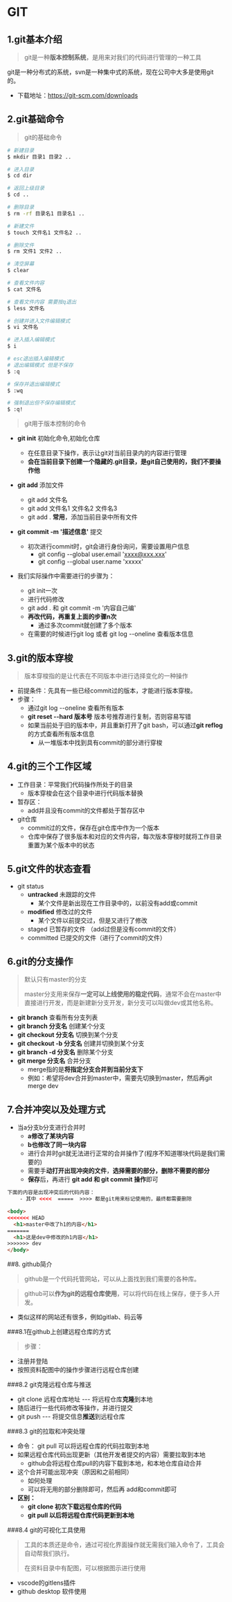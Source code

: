 # GIT

## 1.git基本介绍

> git是一种**版本控制系统**，是用来对我们的代码进行管理的一种工具

git是一种分布式的系统，svn是一种集中式的系统，现在公司中大多是使用git的。

- 下载地址：<https://git-scm.com/downloads>

## 2.git基础命令

> git的基础命令

```bash
# 新建目录
$ mkdir 目录1 目录2 ..

# 进入目录
$ cd dir

# 返回上级目录
$ cd ..

# 删除目录
$ rm -rf 目录名1 目录名1 ..

# 新建文件
$ touch 文件名1 文件名2 ..

# 删除文件
$ rm 文件1 文件2 ..

# 清空屏幕
$ clear

# 查看文件内容
$ cat 文件名 

# 查看文件内容 需要按q退出
$ less 文件名

# 创建并进入文件编辑模式
$ vi 文件名

# 进入插入编辑模式 
$ i 

# esc退出插入编辑模式
# 退出编辑模式 但是不保存
$ :q

# 保存并退出编辑模式
$ :wq

# 强制退出但不保存编辑模式
$ :q!
```

> git用于版本控制的命令

- **git init**     初始化命令,初始化仓库
  - 在任意目录下操作，表示让git对当前目录内的内容进行管理
  - **会在当前目录下创建一个隐藏的.git目录，是git自己使用的，我们不要操作他**
- **git add**    添加文件
  - git add 文件名 
  - git add 文件名1 文件名2 文件名3
  - git add .       **常用**，添加当前目录中所有文件
- **git commit -m '描述信息'**        提交
  - 初次进行commit时，git会进行身份询问，需要设置用户信息
    - git config --global user.email 'xxxx@xxx.xxx'
    - git config --global user.name 'xxxxx'

- 我们实际操作中需要进行的步骤为：
  - git init一次
  - 进行代码修改
  - git add . 和 git commit -m '内容自己编'
  - **再改代码，再重复上面的步骤n次**
    - 通过多次commit就创建了多个版本
  - 在需要的时候进行git log 或者 git log --oneline 查看版本信息

## 3.git的版本穿梭

> 版本穿梭指的是让代表在不同版本中进行选择变化的一种操作

- 前提条件：先具有一些已经commit过的版本，才能进行版本穿梭。
- 步骤：
  - 通过git log --oneline 查看所有版本
  - **git reset --hard 版本号**  版本号推荐进行复制，否则容易写错
  - 如果当前处于旧的版本中，并且重新打开了git bash，可以通过**git reflog**的方式查看所有版本信息
    - 从一堆版本中找到具有commit的部分进行穿梭

## 4.git的三个工作区域

- 工作目录：平常我们代码操作所处于的目录
  - 版本穿梭会在这个目录中进行代码版本替换
- 暂存区：
  - add并且没有commit的文件都处于暂存区中
- git仓库
  - commit过的文件，保存在git仓库中作为一个版本
  - 仓库中保存了很多版本和对应的文件内容，每次版本穿梭时就将工作目录重置为某个版本中的状态

## 5.git文件的状态查看

- git status
  - **untracked** 未跟踪的文件
    - 某个文件是新出现在工作目录中的，以前没有add或commit
  - **modified** 修改过的文件
    - 某个文件以前提交过，但是又进行了修改
  - staged 已暂存的文件 （add过但是没有commit的文件）
  - committed 已提交的文件（进行了commit的文件）

## 6.git的分支操作

> 默认只有master的分支
>
> master分支用来保存**一定可以上线使用的稳定代码**，通常不会在master中直接进行开发，而是新建新分支开发，新分支可以叫做dev或其他名称。

- **git branch**     查看所有分支列表
- **git branch 分支名**     创建某个分支
- **git checkout 分支名**     切换到某个分支
- **git checkout -b 分支名**     创建并切换到某个分支
- **git branch -d 分支名**    删除某个分支
- **git merge 分支名**      合并分支
  - merge指的是**将指定分支合并到当前分支下**
  - 例如：希望将dev合并到master中，需要先切换到master，然后再git merge dev

## 7.合并冲突以及处理方式

- 当a分支b分支进行合并时
  - **a修改了某块内容**
  - **b也修改了同一块内容**
  - 进行合并时git就无法进行正常的合并操作了(程序不知道哪块代码是我们需要的)
  - 需要手**动打开出现冲突的文件**，**选择需要的部分，删除不需要的部分**
  - **保存**后，再进行 **git add 和 git commit 操作**即可

```html
下面的内容是出现冲突后的代码内容：
	- 其中 <<<<  =====  >>>> 都是git用来标记使用的，最终都需要删除

<body>
<<<<<<< HEAD
  <h1>master中改了h1的内容</h1>
=======
  <h1>这是dev中修改的h1内容</h1>
>>>>>>> dev
</body>
```

##8. github简介

> github是一个代码托管网站，可以从上面找到我们需要的各种库。

> github可以**作为git的远程仓库使用**，可以将代码在线上保存，便于多人开发。

- 类似这样的网站还有很多，例如gitlab、码云等

###8.1在github上创建远程仓库的方式

> 步骤：

- 注册并登陆
- 按照资料配图中的操作步骤进行远程仓库创建

###8.2 git克隆远程仓库与推送

- git clone 远程仓库地址     --- 将远程仓库**克隆**到本地
- 随后进行一些代码修改等操作，并进行提交
- git push   --- 将提交信息**推送**到远程仓库

###8.3 git的拉取和冲突处理

- 命令：  git pull  可以将远程仓库的代码拉取到本地
- 如果远程仓库代码出现更新（其他开发者提交的内容）需要拉取到本地
  - github会将远程仓库pull的内容下载到本地，和本地仓库自动合并
- 这个合并可能出现冲突（原因和之前相同）
  - 如何处理
  - 可以将无用的部分删除即可，然后再 add和commit即可
- **区别：**
  - **git clone  初次下载远程仓库的代码**
  - **git pull   以后将远程仓库代码更新到本地**

###8.4 git的可视化工具使用

> 工具的本质还是命令，通过可视化界面操作就无需我们输入命令了，工具会自动帮我们执行。
>
> 在资料目录中有配图，可以根据图示进行使用

- vscode的gitlens插件
- github desktop 软件使用
